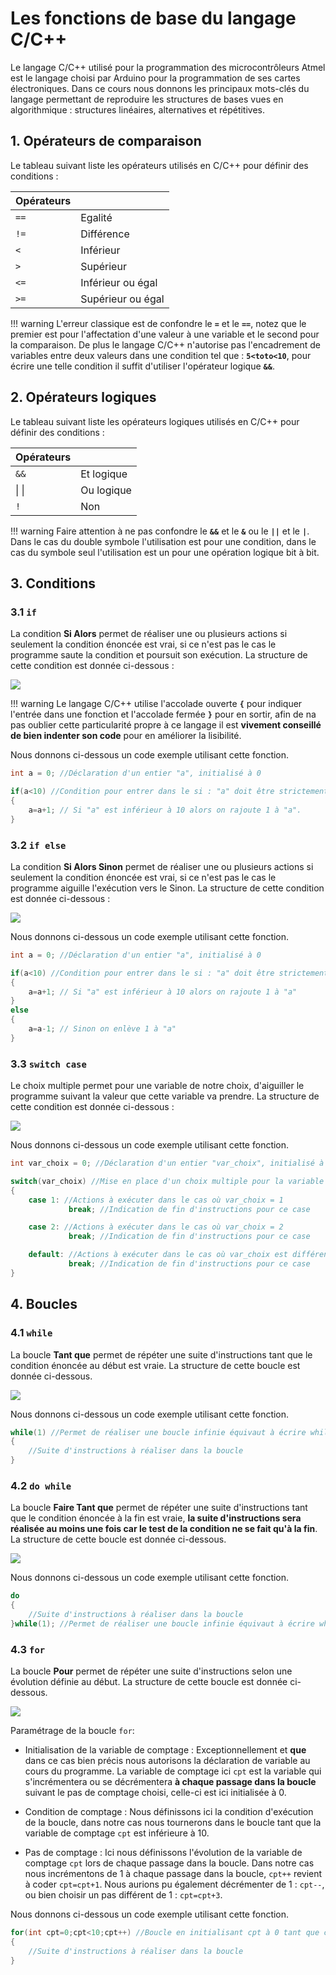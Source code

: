 # Les fonctions de base du langage C/C++

Le langage C/C++ utilisé pour la programmation des microcontrôleurs Atmel est le langage choisi par Arduino pour la programmation de ses cartes électroniques. Dans ce cours nous donnons les principaux mots-clés du langage permettant de reproduire les structures de bases vues en algorithmique : structures linéaires, alternatives et répétitives.

## 1. Opérateurs de comparaison

Le tableau suivant liste les opérateurs utilisés en C/C++ pour définir des conditions :

| Opérateurs |   |
|:------------- |:---------------|
| ```==```     | Egalité |
| ```!=```      | Différence        |
| ```<```| Inférieur       |
| ```>``` | Supérieur        |
| ```<=``` | Inférieur ou égal        |
| ```>=```| Supérieur ou égal        |


!!! warning
	L'erreur classique est de confondre le **```=```** et le **```==```**, notez que le premier est pour l'affectation d'une valeur à une variable et le second pour la comparaison. De plus le langage C/C++ n'autorise pas l'encadrement de variables entre deux valeurs dans une condition tel que : **```5<toto<10```**, pour écrire une telle condition il suffit d'utiliser l'opérateur logique **```&&```**.

## 2. Opérateurs logiques

Le tableau suivant liste les opérateurs logiques utilisés en C/C++ pour définir des conditions :

| Opérateurs |   |
|:------------- |:---------------|
| ```&&```      | Et logique |
|  &#124; &#124;     | Ou logique        |
| ```!``` | Non      |

!!! warning
	Faire attention à ne pas confondre le **```&&```** et le **```&```** ou le **```||```** et le **```|```**. Dans le cas du double symbole l'utilisation est pour une condition, dans le cas du symbole seul l'utilisation est un pour une opération logique bit à bit.

## 3. Conditions

### 3.1 ```if```
La condition **Si Alors** permet de réaliser une ou plusieurs actions si seulement la condition énoncée est vrai, si ce n'est pas le cas le programme saute la condition et poursuit son exécution. La structure de cette condition est donnée ci-dessous :

![](/psti2d/arduino/figures/if.svg)

!!! warning
	Le langage C/C++ utilise l'accolade ouverte **```{```** pour indiquer l'entrée dans une fonction et l'accolade fermée **```}```** pour en sortir, afin de na pas oublier cette particularité propre à ce langage il est **vivement conseillé de bien indenter son code** pour en améliorer la lisibilité.

Nous donnons ci-dessous un code exemple utilisant cette fonction.  

```c++
int a = 0; //Déclaration d'un entier "a", initialisé à 0

if(a<10) //Condition pour entrer dans le si : "a" doit être strictement inférieur à 10
{
	a=a+1; // Si "a" est inférieur à 10 alors on rajoute 1 à "a".
}

```

### 3.2 ```if else```
La condition **Si Alors Sinon** permet de réaliser une ou plusieurs actions si seulement la condition énoncée est vrai, si ce n'est pas le cas le programme aiguille l'exécution vers le Sinon. La structure de cette condition est donnée ci-dessous :

![](/psti2d/arduino/figures/if_else.svg)

Nous donnons ci-dessous un code exemple utilisant cette fonction.  

```c++
int a = 0; //Déclaration d'un entier "a", initialisé à 0

if(a<10) //Condition pour entrer dans le si : "a" doit être strictement inférieur à 10
{
	a=a+1; // Si "a" est inférieur à 10 alors on rajoute 1 à "a"
}
else
{
	a=a-1; // Sinon on enlève 1 à "a"
}

```

### 3.3 ```switch case```

Le choix multiple permet pour une variable de notre choix, d'aiguiller le programme suivant la valeur que cette variable va prendre. La structure de cette condition est donnée ci-dessous :

![](/psti2d/arduino/figures/switch-case.svg)

Nous donnons ci-dessous un code exemple utilisant cette fonction.

```c++
int var_choix = 0; //Déclaration d'un entier "var_choix", initialisé à 0

switch(var_choix) //Mise en place d'un choix multiple pour la variable var_choix
{
	case 1: //Actions à exécuter dans le cas où var_choix = 1
			 break; //Indication de fin d'instructions pour ce case

	case 2: //Actions à exécuter dans le cas où var_choix = 2
	 		 break; //Indication de fin d'instructions pour ce case

	default: //Actions à exécuter dans le cas où var_choix est différent de tous les cases précédents
	 		 break; //Indication de fin d'instructions pour ce case
}

```



## 4. Boucles

### 4.1 ```while```

La boucle **Tant que** permet de répéter une suite d'instructions tant que le condition énoncée au début est vraie. La structure de cette boucle est donnée ci-dessous.

![](/psti2d/arduino/figures/while.svg)

Nous donnons ci-dessous un code exemple utilisant cette fonction.

```c++
while(1) //Permet de réaliser une boucle infinie équivaut à écrire while(1=1)
{
	//Suite d'instructions à réaliser dans la boucle
}

```

### 4.2 ```do while```

La boucle **Faire Tant que** permet de répéter une suite d'instructions tant que le condition énoncée à la fin est vraie, **la suite d'instructions sera réalisée au moins une fois car le test de la condition ne se fait qu'à la fin**. La structure de cette boucle est donnée ci-dessous.

![](/psti2d/arduino/figures/do_while.svg)

Nous donnons ci-dessous un code exemple utilisant cette fonction.

```c++
do
{
	//Suite d'instructions à réaliser dans la boucle
}while(1); //Permet de réaliser une boucle infinie équivaut à écrire while(1=1)
```


### 4.3 ```for```

La boucle **Pour** permet de répéter une suite d'instructions selon une évolution définie au début. La structure de cette boucle est donnée ci-dessous.

![](/psti2d/arduino/figures/for.svg)

Paramétrage de la boucle ```for```:

* Initialisation de la variable de comptage : Exceptionnellement et **que** dans ce cas bien précis nous autorisons la déclaration de variable au cours du programme. La variable de comptage ici ```cpt``` est la variable qui s'incrémentera ou se décrémentera **à chaque passage dans la boucle** suivant le pas de comptage choisi, celle-ci est ici initialisée à 0.

* Condition de comptage : Nous définissons ici la condition d'exécution de la boucle, dans notre cas nous tournerons dans le boucle tant que la variable de comptage ```cpt``` est inférieure à 10.

* Pas de comptage : Ici nous définissons l'évolution de la variable de comptage ```cpt``` lors de chaque passage dans la boucle. Dans notre cas nous incrémentons de 1 à chaque passage dans la boucle, ```cpt++``` revient à coder ```cpt=cpt+1```. Nous aurions pu également décrémenter de 1 : ```cpt--```, ou bien choisir un pas différent de 1 : ```cpt=cpt+3```.

Nous donnons ci-dessous un code exemple utilisant cette fonction.

```c++
for(int cpt=0;cpt<10;cpt++) //Boucle en initialisant cpt à 0 tant que cpt<10 et incrémente de 1 à chaque passage
{
	//Suite d'instructions à réaliser dans la boucle
}
```
